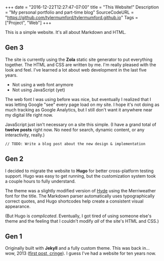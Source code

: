 +++
date = "2016-12-22T12:27:47-07:00"
title = "This Website!"
Description = "My personal portfolio and part-time blog"
SourceCodeURL = "https://github.com/tylermumford/tylermumford.github.io"
Tags = ["Project", "Web"]
+++

This is a simple website. It's all about Markdown and HTML.

## Gen 3

The site is currently using the **Zola** static site generator to put everything together. The HTML and CSS are written by me. I'm really pleased with the look and feel. I've learned a lot about web development in the last five years.

- Not using a web font anymore
- Not using JavaScript (yet)

The web font I was using before was nice, but eventually I realized that I was letting Google "see" every page load on my site. I hope it's not doing as much tracking as Google Analytics, but I still don't want it anywhere near my digital life right now.

JavaScript just isn't necessary on a site this simple. (I have a grand total of **twelve posts** right now. No need for search, dynamic content, or any interactivity, really.)

`// TODO: Write a blog post about the new design & implementation`


## Gen 2

I decided to migrate the website to **Hugo** for better cross-platform testing support. Hugo was easy to get running, but the customization system took a couple hours to fully understand.

The theme was a slightly modified version of [Hyde](http://themes.gohugo.io/hyde/) using the Merriweather font for the title. The Markdown parser automatically uses typographically correct quotes, and Hugo shortcodes help create a consistent visual appearance.

(But Hugo is _complicated_. Eventually, I got tired of using someone else's theme and the feeling that I couldn't modify _all_ of the site's HTML and CSS.)

## Gen 1

Originally built with **Jekyll** and a fully custom theme. This was back in... wow, 2013 ([first post, cringe][first]). I guess I've had a website for ten years now.

[first]: @/post/inaugural-entry.md
